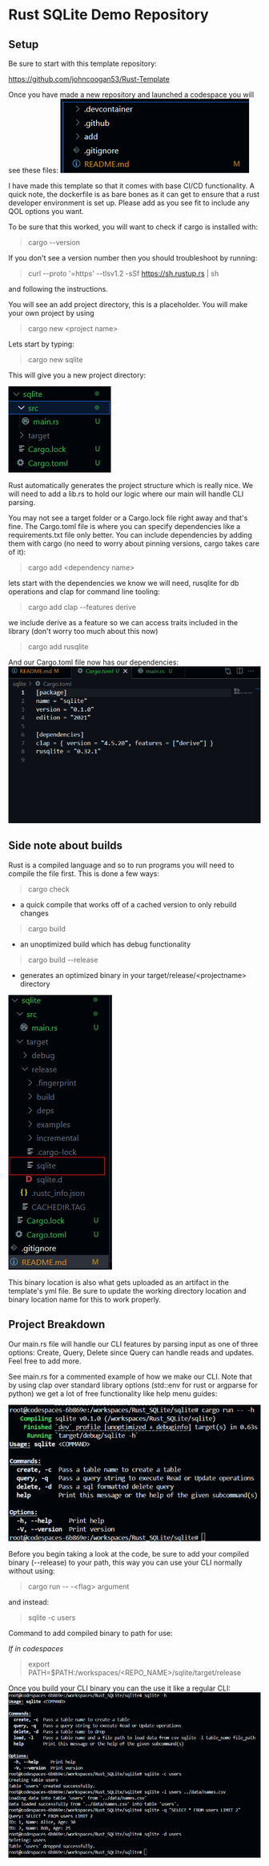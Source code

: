 # Rust SQLite Demo Repository

## Setup
Be sure to start with this template repository:

https://github.com/johncoogan53/Rust-Template

Once you have made a new repository and launched a codespace you will see these files:
![alt text](readme_images/image.png)

I have made this template so that it comes with base CI/CD functionality. A quick note, the dockerfile is as bare bones as it can get to ensure that a rust developer environment is set up. Please add as you see fit to include any QOL options you want.

To be sure that this worked, you will want to check if cargo is installed with:

>cargo --version

If you don't see a version number then you should troubleshoot by running:

>curl --proto '=https' --tlsv1.2 -sSf https://sh.rustup.rs | sh

and following the instructions.

You will see an add project directory, this is a placeholder. You will make your own project by using 

>cargo new \<project name>

Lets start by typing:

>cargo new sqlite

This will give you a new project directory:

![alt text](<readme_images/image copy.png>)

Rust automatically generates the project structure which is really nice. We will need to add a lib.rs to hold our logic where our main will handle CLI parsing. 

You may not see a target folder or a Cargo.lock file right away and that's fine. The Cargo.toml file is where you can specify dependencies like a requirements.txt file only better. You can include dependencies by adding them with cargo (no need to worry about pinning versions, cargo takes care of it):

>cargo add \<dependency name>

lets start with the dependencies we know we will need, rusqlite for db operations and clap for command line tooling:

>cargo add clap --features derive

we include derive as a feature so we can access traits included in the library (don't worry too much about this now)

>cargo add rusqlite

And our Cargo.toml file now has our dependencies:
![alt text](<readme_images/image copy 2.png>)

## Side note about builds

Rust is a compiled language and so to run programs you will need to compile the file first. This is done a few ways:

>cargo check

* a quick compile that works off of a cached version to only rebuild changes

>cargo build

* an unoptimized build which has debug functionality

>cargo build --release

* generates an optimized binary in your target/release/\<projectname> directory

![alt text](<readme_images/image copy 3.png>)

This binary location is also what gets uploaded as an artifact in the template's yml file. Be sure to update the working directory location and binary location name for this to work properly.

## Project Breakdown

Our main.rs file will handle our CLI features by parsing input as one of three options: Create, Query, Delete since Query can handle reads and updates. Feel free to add more. 

See main.rs for a commented example of how we make our CLI. Note that by using clap over standard library options (std::env for rust or argparse for python) we get a lot of free functionality like help menu guides:

![alt text](<readme_images/image copy 4.png>)

Before you begin taking a look at the code, be sure to add your compiled binary (--release) to your path, this way you can use your CLI normally without using:

>cargo run -- -\<flag> argument

and instead:

>sqlite -c users

Command to add compiled binary to path for use:

*If in codespaces*

>export PATH=$PATH:/workspaces/\<REPO_NAME>/sqlite/target/release

Once you build your CLI binary you can the use it like a regular CLI:
![alt text](<readme_images/image copy 5.png>)

